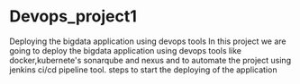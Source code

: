 # Devops_project1
Deploying the bigdata application using devops tools
In this project we are going to deploy the bigdata application using devops tools like docker,kubernete's sonarqube and nexus  and to automate the project using jenkins ci/cd pipeline tool.
steps to start the deploying of the application 
